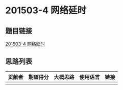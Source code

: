 # 201503-4 网络延时

## 题目链接

[201503-4 网络延时](http://118.190.20.162/view.page?gpid=T24)

## 思路列表

| 贡献者 | 期望得分 | 大概思路 | 使用语言 | 链接 |
| :-: | :-: | :-: | :-: | :-: | 
|  |  |  |  |  |
